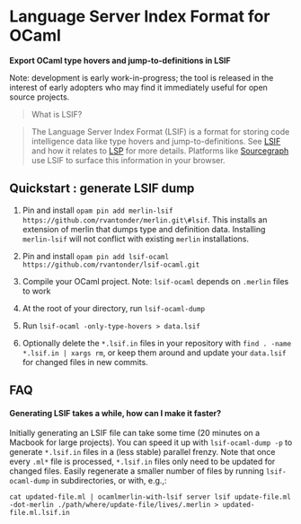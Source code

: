 # Language Server Index Format for OCaml

**Export OCaml type hovers and jump-to-definitions in LSIF**

Note: development is early work-in-progress; the tool is released in the interest of early adopters who may find it immediately useful for open source projects. 

> What is LSIF?

> The Language Server Index Format (LSIF) is a format for storing code intelligence data like type hovers and jump-to-definitions. See [LSIF](https://github.com/Microsoft/language-server-protocol/blob/master/indexFormat/specification.md) and how it relates to [LSP](https://microsoft.github.io/language-server-protocol/) for more details. Platforms like [Sourcegraph](https://sourcegraph.com) use LSIF to surface this information in your browser.

## Quickstart : generate LSIF dump

1. Pin and install `opam pin add merlin-lsif https://github.com/rvantonder/merlin.git\#lsif`. This installs an extension of merlin that dumps type and definition data. Installing `merlin-lsif` will not conflict with existing `merlin` installations.

1. Pin and install `opam pin add lsif-ocaml https://github.com/rvantonder/lsif-ocaml.git`

1. Compile your OCaml project. Note: `lsif-ocaml` depends on `.merlin` files to work

1. At the root of your directory, run `lsif-ocaml-dump`

1. Run `lsif-ocaml -only-type-hovers > data.lsif`

1. Optionally delete the `*.lsif.in` files in your repository with `find . -name *.lsif.in | xargs rm`, or keep them around and update your `data.lsif` for changed files in new commits.

## FAQ

#### Generating LSIF takes a while, how can I make it faster?

Initially generating an LSIF file can take some time (20 minutes on a Macbook for large projects). You can speed it up with `lsif-ocaml-dump -p` to generate `*.lsif.in` files in a (less stable) parallel frenzy. Note that once every `.ml*` file is processed, `*.lsif.in` files only need to be updated for changed files. Easily regenerate a smaller number of files by running `lsif-ocaml-dump` in subdirectories, or with, e.g.,:

```
cat updated-file.ml | ocamlmerlin-with-lsif server lsif update-file.ml -dot-merlin ./path/where/update-file/lives/.merlin > updated-file.ml.lsif.in
```
